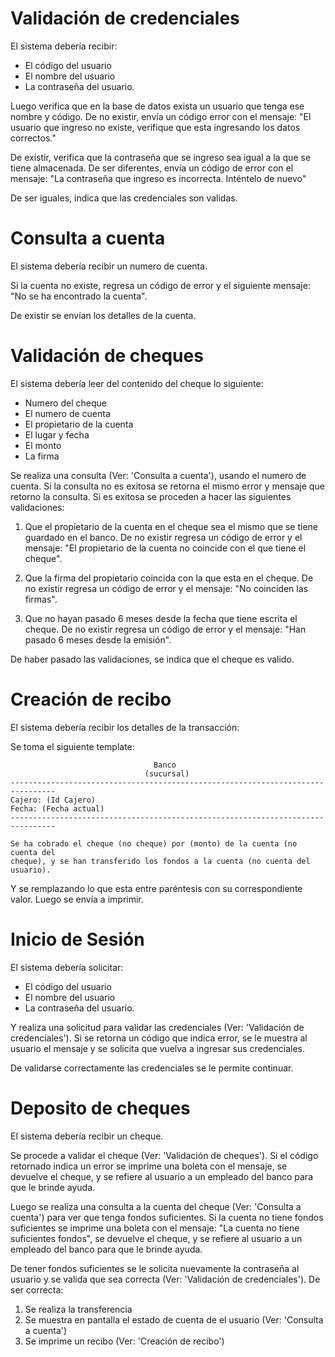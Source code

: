 Validación de credenciales
==========================

El sistema debería recibir:

* El código del usuario
* El nombre del usuario
* La contraseña del usuario.

Luego verifica que en la base de datos exista un usuario que tenga ese nombre
y código. De no existir, envía un código error con el mensaje: "El usuario que
ingreso no existe, verifique que esta ingresando los datos correctos."

De existir, verifica que la contraseña que se ingreso sea igual a la que se
tiene almacenada. De ser diferentes, envía un código de error con el mensaje:
"La contraseña que ingreso es incorrecta. Inténtelo de nuevo"

De ser iguales, indica que las credenciales son validas.

Consulta a cuenta
=================

El sistema debería recibir un numero de cuenta.

Si la cuenta no existe, regresa un código de error y el siguiente mensaje: "No
se ha encontrado la cuenta".

De existir se envían los detalles de la cuenta.

Validación de cheques
=====================

El sistema debería leer del contenido del cheque lo siguiente:

* Numero del cheque
* El numero de cuenta
* El propietario de la cuenta
* El lugar y fecha
* El monto
* La firma

Se realiza una consulta (Ver: 'Consulta a cuenta'), usando el numero de cuenta.
Si la consulta no es exitosa se retorna el mismo error y mensaje que retorno la
consulta. Si es exitosa se proceden a hacer las siguientes validaciones:
   
1. Que el propietario de la cuenta en el cheque sea el mismo que se tiene
   guardado en el banco. De no existir regresa un código de error y el mensaje:
   "El propietario de la cuenta no coincide con el que tiene el cheque".

2. Que la firma del propietario coincida con la que esta en el cheque. De no
   existir regresa un código de error y el mensaje: "No coinciden las firmas".

3. Que no hayan pasado 6 meses desde la fecha que tiene escrita el cheque. De
   no existir regresa un código de error y el mensaje: "Han pasado 6 meses
   desde la emisión".

De haber pasado las validaciones, se indica que el cheque es valido.

Creación de recibo
==================

El sistema debería recibir los detalles de la transacción:

Se toma el siguiente template:

~~~
                                Banco
                              (sucursal)
--------------------------------------------------------------------------------
Cajero: (Id Cajero)
Fecha: (Fecha actual)
--------------------------------------------------------------------------------

Se ha cobrado el cheque (no cheque) por (monto) de la cuenta (no cuenta del
cheque), y se han transferido los fondos a la cuenta (no cuenta del usuario).
~~~

Y se remplazando lo que esta entre paréntesis con su correspondiente valor.
Luego se envía a imprimir.

Inicio de Sesión
================

El sistema debería solicitar:

* El código del usuario
* El nombre del usuario
* La contraseña del usuario.

Y realiza una solicitud para validar las credenciales (Ver: 'Validación de
credenciales'). Si se retorna un código que indica error, se le muestra al
usuario el mensaje y se solicita que vuelva a ingresar sus credenciales.

De validarse correctamente las credenciales se le permite continuar.

Deposito de cheques
===================

El sistema debería recibir un cheque.

Se procede a validar el cheque (Ver: 'Validación de cheques'). Si el código
retornado indica un error se imprime una boleta con el mensaje, se devuelve el
cheque, y se refiere al usuario a un empleado del banco para que le brinde ayuda.

Luego se realiza una consulta a la cuenta del cheque (Ver: 'Consulta a cuenta')
para ver que tenga fondos suficientes. Si la cuenta no tiene fondos suficientes
se imprime una boleta con el mensaje: "La cuenta no tiene suficientes fondos",
se devuelve el cheque, y se refiere al usuario a un empleado del banco para que
le brinde ayuda.

De tener fondos suficientes se le solicita nuevamente la contraseña al usuario
y se valida que sea correcta (Ver: 'Validación de credenciales'). De ser
correcta:

1. Se realiza la transferencia
2. Se muestra en pantalla el estado de cuenta de el usuario (Ver: 'Consulta
   a cuenta')
3. Se imprime un recibo (Ver: 'Creación de recibo')
